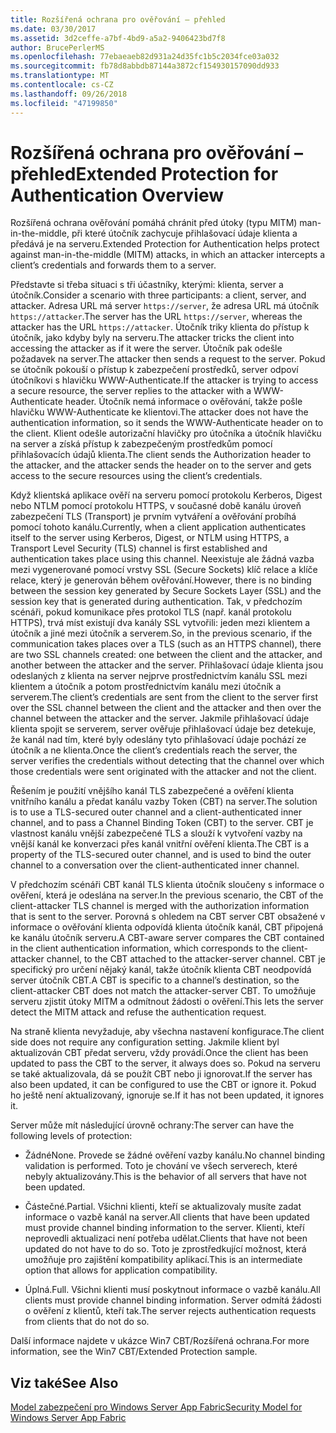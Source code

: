 ```yaml
---
title: Rozšířená ochrana pro ověřování – přehled
ms.date: 03/30/2017
ms.assetid: 3d2ceffe-a7bf-4bd9-a5a2-9406423bd7f8
author: BrucePerlerMS
ms.openlocfilehash: 77ebaeaeb82d931a24d35fc1b5c2034fce03a032
ms.sourcegitcommit: fb78d8abbdb87144a3872cf154930157090dd933
ms.translationtype: MT
ms.contentlocale: cs-CZ
ms.lasthandoff: 09/26/2018
ms.locfileid: "47199850"
---
```

# <a name="extended-protection-for-authentication-overview"></a><span data-ttu-id="9fe29-102">Rozšířená ochrana pro ověřování – přehled</span><span class="sxs-lookup"><span data-stu-id="9fe29-102">Extended Protection for Authentication Overview</span></span>
<span data-ttu-id="9fe29-103">Rozšířená ochrana ověřování pomáhá chránit před útoky (typu MITM) man-in-the-middle, při které útočník zachycuje přihlašovací údaje klienta a předává je na serveru.</span><span class="sxs-lookup"><span data-stu-id="9fe29-103">Extended Protection for Authentication helps protect against man-in-the-middle (MITM) attacks, in which an attacker intercepts a client’s credentials and forwards them to a server.</span></span>  
  
 <span data-ttu-id="9fe29-104">Představte si třeba situaci s tři účastníky, kterými: klienta, server a útočník.</span><span class="sxs-lookup"><span data-stu-id="9fe29-104">Consider a scenario with three participants: a client, server, and attacker.</span></span> <span data-ttu-id="9fe29-105">Adresa URL má server `https://server`, že adresa URL má útočník `https://attacker`.</span><span class="sxs-lookup"><span data-stu-id="9fe29-105">The server has the URL `https://server`, whereas the attacker has the URL `https://attacker`.</span></span> <span data-ttu-id="9fe29-106">Útočník triky klienta do přístup k útočník, jako kdyby byly na serveru.</span><span class="sxs-lookup"><span data-stu-id="9fe29-106">The attacker tricks the client into accessing the attacker as if it were the server.</span></span> <span data-ttu-id="9fe29-107">Útočník pak odešle požadavek na server.</span><span class="sxs-lookup"><span data-stu-id="9fe29-107">The attacker then sends a request to the server.</span></span> <span data-ttu-id="9fe29-108">Pokud se útočník pokouší o přístup k zabezpečení prostředků, server odpoví útočníkovi s hlavičku WWW-Authenticate.</span><span class="sxs-lookup"><span data-stu-id="9fe29-108">If the attacker is trying to access a secure resource, the server replies to the attacker with a WWW-Authenticate header.</span></span> <span data-ttu-id="9fe29-109">Útočník nemá informace o ověřování, takže pošle hlavičku WWW-Authenticate ke klientovi.</span><span class="sxs-lookup"><span data-stu-id="9fe29-109">The attacker does not have the authentication information, so it sends the WWW-Authenticate header on to the client.</span></span> <span data-ttu-id="9fe29-110">Klient odešle autorizační hlavičky pro útočníka a útočník hlavičku na server a získá přístup k zabezpečeným prostředkům pomocí přihlašovacích údajů klienta.</span><span class="sxs-lookup"><span data-stu-id="9fe29-110">The client sends the Authorization header to the attacker, and the attacker sends the header on to the server and gets access to the secure resources using the client’s credentials.</span></span>  
  
 <span data-ttu-id="9fe29-111">Když klientská aplikace ověří na serveru pomocí protokolu Kerberos, Digest nebo NTLM pomocí protokolu HTTPS, v současné době kanálu úroveň zabezpečení TLS (Transport) je prvním vytváření a ověřování probíhá pomocí tohoto kanálu.</span><span class="sxs-lookup"><span data-stu-id="9fe29-111">Currently, when a client application authenticates itself to the server using Kerberos, Digest, or NTLM using HTTPS, a Transport Level Security (TLS) channel is first established and authentication takes place using this channel.</span></span> <span data-ttu-id="9fe29-112">Neexistuje ale žádná vazba mezi vygenerované pomocí vrstvy SSL (Secure Sockets) klíč relace a klíče relace, který je generován během ověřování.</span><span class="sxs-lookup"><span data-stu-id="9fe29-112">However, there is no binding between the session key generated by Secure Sockets Layer (SSL) and the session key that is generated during authentication.</span></span> <span data-ttu-id="9fe29-113">Tak, v předchozím scénáři, pokud komunikace přes protokol TLS (např. kanál protokolu HTTPS), trvá míst existují dva kanály SSL vytvořili: jeden mezi klientem a útočník a jiné mezi útočník a serverem.</span><span class="sxs-lookup"><span data-stu-id="9fe29-113">So, in the previous scenario, if the communication takes places over a TLS (such as an HTTPS channel), there are two SSL channels created: one between the client and the attacker, and another between the attacker and the server.</span></span> <span data-ttu-id="9fe29-114">Přihlašovací údaje klienta jsou odeslaných z klienta na server nejprve prostřednictvím kanálu SSL mezi klientem a útočník a potom prostřednictvím kanálu mezi útočník a serverem.</span><span class="sxs-lookup"><span data-stu-id="9fe29-114">The client’s credentials are sent from the client to the server first over the SSL channel between the client and the attacker and then over the channel between the attacker and the server.</span></span> <span data-ttu-id="9fe29-115">Jakmile přihlašovací údaje klienta spojit se serverem, server ověřuje přihlašovací údaje bez detekuje, že kanál nad tím, které byly odeslány tyto přihlašovací údaje pochází ze útočník a ne klienta.</span><span class="sxs-lookup"><span data-stu-id="9fe29-115">Once the client’s credentials reach the server, the server verifies the credentials without detecting that the channel over which those credentials were sent originated with the attacker and not the client.</span></span>  
  
 <span data-ttu-id="9fe29-116">Řešením je použití vnějšího kanál TLS zabezpečené a ověření klienta vnitřního kanálu a předat kanálu vazby Token (CBT) na server.</span><span class="sxs-lookup"><span data-stu-id="9fe29-116">The solution is to use a TLS-secured outer channel and a client-authenticated inner channel, and to pass a Channel Binding Token (CBT) to the server.</span></span> <span data-ttu-id="9fe29-117">CBT je vlastnost kanálu vnější zabezpečené TLS a slouží k vytvoření vazby na vnější kanál ke konverzaci přes kanál vnitřní ověření klienta.</span><span class="sxs-lookup"><span data-stu-id="9fe29-117">The CBT is a property of the TLS-secured outer channel, and is used to bind the outer channel to a conversation over the client-authenticated inner channel.</span></span>  
  
 <span data-ttu-id="9fe29-118">V předchozím scénáři CBT kanál TLS klienta útočník sloučeny s informace o ověření, která je odeslána na server.</span><span class="sxs-lookup"><span data-stu-id="9fe29-118">In the previous scenario, the CBT of the client-attacker TLS channel is merged with the authorization information that is sent to the server.</span></span> <span data-ttu-id="9fe29-119">Porovná s ohledem na CBT server CBT obsažené v informace o ověřování klienta odpovídá klienta útočník kanál, CBT připojená ke kanálu útočník serveru.</span><span class="sxs-lookup"><span data-stu-id="9fe29-119">A CBT-aware server compares the CBT contained in the client authentication information, which corresponds to the client-attacker channel, to the CBT attached to the attacker-server channel.</span></span> <span data-ttu-id="9fe29-120">CBT je specifický pro určení nějaký kanál, takže útočník klienta CBT neodpovídá server útočník CBT.</span><span class="sxs-lookup"><span data-stu-id="9fe29-120">A CBT is specific to a channel’s destination, so the client-attacker CBT does not match the attacker-server CBT.</span></span> <span data-ttu-id="9fe29-121">To umožňuje serveru zjistit útoky MITM a odmítnout žádosti o ověření.</span><span class="sxs-lookup"><span data-stu-id="9fe29-121">This lets the server detect the MITM attack and refuse the authentication request.</span></span>  
  
 <span data-ttu-id="9fe29-122">Na straně klienta nevyžaduje, aby všechna nastavení konfigurace.</span><span class="sxs-lookup"><span data-stu-id="9fe29-122">The client side does not require any configuration setting.</span></span> <span data-ttu-id="9fe29-123">Jakmile klient byl aktualizován CBT předat serveru, vždy provádí.</span><span class="sxs-lookup"><span data-stu-id="9fe29-123">Once the client has been updated to pass the CBT to the server, it always does so.</span></span> <span data-ttu-id="9fe29-124">Pokud na serveru se také aktualizovala, dá se použít CBT nebo ji ignorovat.</span><span class="sxs-lookup"><span data-stu-id="9fe29-124">If the server has also been updated, it can be configured to use the CBT or ignore it.</span></span> <span data-ttu-id="9fe29-125">Pokud ho ještě není aktualizovaný, ignoruje se.</span><span class="sxs-lookup"><span data-stu-id="9fe29-125">If it has not been updated, it ignores it.</span></span>  
  
 <span data-ttu-id="9fe29-126">Server může mít následující úrovně ochrany:</span><span class="sxs-lookup"><span data-stu-id="9fe29-126">The server can have the following levels of protection:</span></span>  
  
-   <span data-ttu-id="9fe29-127">Žádné</span><span class="sxs-lookup"><span data-stu-id="9fe29-127">None.</span></span> <span data-ttu-id="9fe29-128">Provede se žádné ověření vazby kanálu.</span><span class="sxs-lookup"><span data-stu-id="9fe29-128">No channel binding validation is performed.</span></span> <span data-ttu-id="9fe29-129">Toto je chování ve všech serverech, které nebyly aktualizovány.</span><span class="sxs-lookup"><span data-stu-id="9fe29-129">This is the behavior of all servers that have not been updated.</span></span>  
  
-   <span data-ttu-id="9fe29-130">Částečné.</span><span class="sxs-lookup"><span data-stu-id="9fe29-130">Partial.</span></span> <span data-ttu-id="9fe29-131">Všichni klienti, kteří se aktualizovaly musíte zadat informace o vazbě kanál na server.</span><span class="sxs-lookup"><span data-stu-id="9fe29-131">All clients that have been updated must provide channel binding information to the server.</span></span> <span data-ttu-id="9fe29-132">Klienti, kteří neprovedli aktualizaci není potřeba udělat.</span><span class="sxs-lookup"><span data-stu-id="9fe29-132">Clients that have not been updated do not have to do so.</span></span> <span data-ttu-id="9fe29-133">Toto je zprostředkující možnost, která umožňuje pro zajištění kompatibility aplikací.</span><span class="sxs-lookup"><span data-stu-id="9fe29-133">This is an intermediate option that allows for application compatibility.</span></span>  
  
-   <span data-ttu-id="9fe29-134">Úplná.</span><span class="sxs-lookup"><span data-stu-id="9fe29-134">Full.</span></span> <span data-ttu-id="9fe29-135">Všichni klienti musí poskytnout informace o vazbě kanálu.</span><span class="sxs-lookup"><span data-stu-id="9fe29-135">All clients must provide channel binding information.</span></span> <span data-ttu-id="9fe29-136">Server odmítá žádosti o ověření z klientů, kteří tak.</span><span class="sxs-lookup"><span data-stu-id="9fe29-136">The server rejects authentication requests from clients that do not do so.</span></span>  
  
 <span data-ttu-id="9fe29-137">Další informace najdete v ukázce Win7 CBT/Rozšířená ochrana.</span><span class="sxs-lookup"><span data-stu-id="9fe29-137">For more information, see the Win7 CBT/Extended Protection sample.</span></span>  
  
## <a name="see-also"></a><span data-ttu-id="9fe29-138">Viz také</span><span class="sxs-lookup"><span data-stu-id="9fe29-138">See Also</span></span>  
 [<span data-ttu-id="9fe29-139">Model zabezpečení pro Windows Server App Fabric</span><span class="sxs-lookup"><span data-stu-id="9fe29-139">Security Model for Windows Server App Fabric</span></span>](https://go.microsoft.com/fwlink/?LinkID=201279&clcid=0x409)
